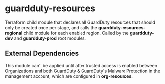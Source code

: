 # guardduty-resources

Terraform child module that declares all GuardDuty resources that should only be created once per stage, and calls the **guardduty-resources-regional** child module for each enabled region. Called by the **guardduty-dev** and **guardduty-prod** root modules.

## External Dependencies

This module can't be applied until after trusted access is enabled between Organizations and both GuardDuty & GuardDuty's Malware Protection in the management account, which are configured in **org-resources**.
